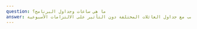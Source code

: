 ```yaml
---
question: ما هي ساعات وجداول البرنامج؟
answer: يمتد برنامجنا من سبتمبر إلى يوليو، متوافقًا مع السنة الدراسية. تُعقد الصفوف يوم السبت من الساعة 10 صباحًا حتى 2 ظهرًا لتتناسب مع جداول العائلات المختلفة دون التأثير على الالتزامات الأسبوعية.
---
```

